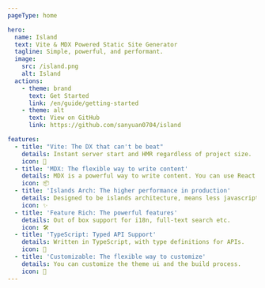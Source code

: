 ```yaml
---
pageType: home

hero:
  name: Island
  text: Vite & MDX Powered Static Site Generator
  tagline: Simple, powerful, and performant.
  image:
    src: /island.png
    alt: Island
  actions:
    - theme: brand
      text: Get Started
      link: /en/guide/getting-started
    - theme: alt
      text: View on GitHub
      link: https://github.com/sanyuan0704/island

features:
  - title: "Vite: The DX that can't be beat"
    details: Instant server start and HMR regardless of project size.
    icon: 🚀
  - title: 'MDX: The flexible way to write content'
    details: MDX is a powerful way to write content. You can use React components in Markdown.
    icon: 📦
  - title: 'Islands Arch: The higher performance in production'
    details: Designed to be islands architecture, means less javascript bundle, partial hydration and better performance about FCP, TTI.
    icon: ✨
  - title: 'Feature Rich: The powerful features'
    details: Out of box support for i18n, full-text search etc.
    icon: 🛠️
  - title: 'TypeScript: Typed API Support'
    details: Written in TypeScript, with type definitions for APIs.
    icon: 🔑
  - title: 'Customizable: The flexible way to customize'
    details: You can customize the theme ui and the build process.
    icon: 🎨
---
```

